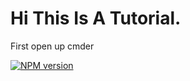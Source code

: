 <h1> Hi This Is A Tutorial. </h1>


First open up cmder

<a target="_blank" href="https://cmder.net/">
     <img src="https://avatars.githubusercontent.com/u/11646750?s=400&v=4" alt="NPM version">
</a>
